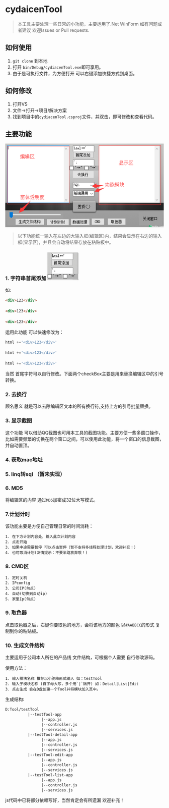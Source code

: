 # cydaicenTool
> 本工具主要处理一些日常的小功能，主要运用了.Net WinForm
如有问题或者建议 欢迎Issues or Pull requests.

## 如何使用

1. `git clone` 到本地
2. 打开 `bin/Debug/cydiacenTool.exe`即可享用。
3. 由于是可执行文件，为方便打开 可以右键添加快捷方式到桌面。

## 如何修改

1. 打开VS
2. 文件->打开->项目/解决方案
3. 找到项目中的`cydiacenTool.csproj`文件，并双击，即可修改和查看代码。

## 主要功能

![form](form.png)

> 以下功能统一输入在左边的大输入框(编辑区)内，结果会显示在右边的输入框(显示区)，并且会自动将结果存放在粘贴板中。

### 1. 字符串首尾添加 ![首尾图片](appendHeadOrFooter.png)

如:
```html
<div>123</div>

<div>123</div>

<div>123</div>
```

运用此功能 可以快速修改为：

```javascript
html +='<div>123</div>'

html +='<div>123</div>'

html +='<div>123</div>'
```
当然 首尾字符可以自行修改。下面两个checkBox主要是用来替换编辑区中的引号转换。

### 2. 去换行

顾名思义 就是可以去除编辑区文本的所有换行符,支持上方的引号批量替换。

### 3. 显示截图

这个功能 可以借助QQ截图也可用本工具的截图功能。主要方便一些多窗口操作，
比如需要频繁的切换在两个窗口之间，可以使用此功能，将一个窗口的信息截图，并自动置顶。

### 4.  获取mac地址

### 5. linq转sql  （暂未实现）

### 6. MD5 

将编辑区的内容 通过`MD5`加密成32位大写模式。

### 7.计划计时

该功能主要是方便自己管理日常的时间消耗：

    1. 在下方计划内容处，输入此次计划内容
    2. 点击开始
    3. 如果中途需要暂停 可以点击暂停（暂不支持多线程处理计划，欢迎补充！）
    4. 也可取消计划(友情提示：不要半路放弃哦！)

### 8. CMD区
    1. 定时关机
    2. IPconfig
    3. 公司IP(勿点)
    4. 自动(切换到自动ip)
    5. 家里Ip(勿点)

### 9. 取色器

点击取色器之后，右键你要取色的地方，会将该地方的颜色 以`#AABBCC`的形式 复制到你的粘贴板。

### 10. 生成文件结构

主要适用于公司本人所在的产品线 文件结构，可根据个人需要 自行修改源码。

使用方法：

    1. 输入模块名称 推荐以小驼峰形式输入 如：testTool
    2. 输入子模块名称 (首字母大写，多个用`|`隔开) 如：Detail|List|Edit
    3. 点击生成 会在D盘创建一个Tool并将模块加入其中。
生成结构:
```
D:Tool/testTool
          |--testTool-app
                |--app.js
                |--controller.js
                |--services.js
          |--testTool-detail-app
                |--app.js
                |--controller.js
                |--services.js
          |--testTool-edit-app
                |--app.js
                |--controller.js
                |--services.js
          |--testTool-list-app
                |--app.js
                |--controller.js
                |--services.js
```
js代码中已将部分依赖写好，当然肯定会有所遗漏 欢迎补充！



